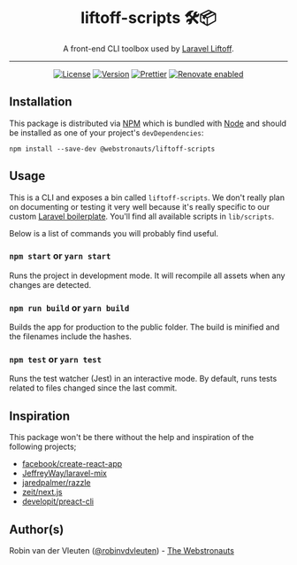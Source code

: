 <div align="center">

# liftoff-scripts 🛠📦

A front-end CLI toolbox used by [Laravel Liftoff](https://github.com/webstronauts/laravel-liftoff).

<hr />

[![License](https://img.shields.io/github/license/webstronauts/liftoff-scripts.svg)](LICENSE.md)
[![Version](https://img.shields.io/npm/v/@webstronauts/liftoff-scripts.svg)](https://www.npmjs.com/package/@webstronauts/liftoff-scripts)
[![Prettier](https://img.shields.io/badge/code_style-prettier-ff69b4.svg)](https://github.com/prettier/prettier)
[![Renovate enabled](https://img.shields.io/badge/renovate-enabled-brightgreen.svg)](https://renovateapp.com/)

</div>

## Installation

This package is distributed via [NPM](https://www.npmjs.com/package/@webstronauts/liftoff-scripts) which is bundled with [Node](https://nodejs.org/) and should be installed as one of your project's `devDependencies`:

```
npm install --save-dev @webstronauts/liftoff-scripts
```

## Usage

This is a CLI and exposes a bin called `liftoff-scripts`. We don't really plan on documenting or testing it very well because it's really specific to our custom [Laravel boilerplate](https://github.com/webstronauts/laravel-liftoff). You'll find all available scripts in `lib/scripts`.

Below is a list of commands you will probably find useful.

### `npm start` or `yarn start`

Runs the project in development mode. It will recompile all assets when any changes are detected.

### `npm run build` or `yarn build`

Builds the app for production to the public folder. The build is minified and the filenames include the hashes.

### `npm test` or `yarn test`

Runs the test watcher (Jest) in an interactive mode. By default, runs tests related to files changed since the last commit.

## Inspiration

This package won't be there without the help and inspiration of the following projects;

- [facebook/create-react-app](https://github.com/facebook/create-react-app)
- [JeffreyWay/laravel-mix](https://github.com/JeffreyWay/laravel-mix)
- [jaredpalmer/razzle](https://github.com/jaredpalmer/razzle)
- [zeit/next.js](https://github.com/zeit/next.js)
- [developit/preact-cli](https://github.com/developit/preact-cli)

## Author(s)

Robin van der Vleuten ([@robinvdvleuten](https://twitter.com/robinvdvleuten)) - [The Webstronauts](https://www.webstronauts.co?utm_source=github&utm_medium=readme&utm_content=liftoff-scripts)
